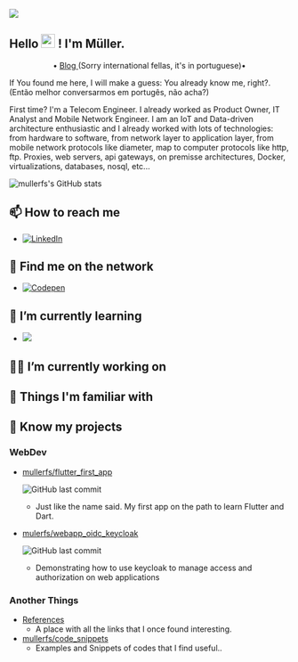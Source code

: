 
![](https://komarev.com/ghpvc/?username=mullerfs&color=green)
<!--
**mullerfs/mullerfs** is a ✨ _special_ ✨ repository because its `README.md` (this file) appears on your GitHub profile.

Here are some ideas to get you started:

- 🔭 I’m currently working on ...
- 🌱 I’m currently learning ...
- 👯 I’m looking to collaborate on ...
- 🤔 I’m looking for help with ...
- 💬 Ask me about ...
- 📫 How to reach me: ...
- 😄 Pronouns: ...
- ⚡ Fun fact: ...
-->

## Hello <img src="https://media.giphy.com/media/hvRJCLFzcasrR4ia7z/giphy.gif" width="25px"> ! I'm Müller.</h2>
<p align="center">
   • <a href="https://mfs.eng.br/">Blog </a> (Sorry international fellas, it's in portuguese)•
</p>

If You found me here, I will make a guess: You already know me, right?. (Então melhor conversarmos em portugês, não acha?) 

First time? I'm a Telecom Engineer.  I already worked as Product Owner, IT Analyst and Mobile Network Engineer. I am an IoT and Data-driven architecture enthusiastic and I already worked with lots of technologies: from hardware to software, from network layer to application layer, from mobile network protocols like diameter, map  to computer protocols like http, ftp. Proxies, web servers, api gateways, on premisse architectures, Docker, virtualizations, databases, nosql, etc...

![mullerfs's GitHub stats](https://github-readme-stats.vercel.app/api?username=mullerfs&show_icons=true&theme=radical)


## 📫 How to reach me

- <a href="https://www.linkedin.com/in/mullerfs/"><img alt="LinkedIn" src="https://img.shields.io/badge/Linkedin-mullerfs-blue.svg?style=for-the-badge&logo=linkedin&logoColor=white"/></a>

## 👀 Find me on the network

- <a href="https://codepen.io/mullerfs"><img alt="Codepen" src="https://img.shields.io/badge/Codepen-mullerfs-purple.svg?style=for-the-badge&logo=codepen&logoColor=white"/></a>

##  🌱 I’m currently learning

-  ![](https://img.shields.io/badge/Flutter-%2302569B.svg?style=for-the-badge&logo=Flutter&logoColor=white)

## 👷‍♂️ I’m currently working on

## 💪 Things I'm familiar with

## 🔨 Know my projects
### WebDev
- [mullerfs/flutter_first_app](https://github.com/mullerfs/flutter_first_app) 

   ![GitHub last commit](https://img.shields.io/github/last-commit/mullerfs/flutter_first_app?style=flat-square)
  - Just like the name said. My first app on the path to learn Flutter and Dart. 
- [mulerfs/webapp_oidc_keycloak](https://github.com/mullerfs/webapp_oidc_keycloak)

  ![GitHub last commit](https://img.shields.io/github/last-commit/mullerfs/webapp_oidc_keycloak?style=flat-square)
  - Demonstrating how to use keycloak to manage access and authorization on web applications

### Another Things
- [References](References.md)
  - A place with all the links that I once found interesting.
- [mullerfs/code_snippets](https://github.com/mullerfs/code_snippets) 
  - Examples and Snippets of codes that I find useful.. 